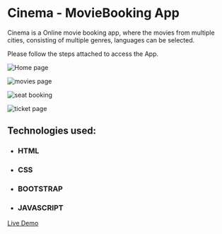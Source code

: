 # Cinema - MovieBooking App

Cinema is a Online movie booking app, where the movies from multiple cities, consisting of multiple genres, languages can be selected. 

Please follow the steps attached to access the App. 

![Home page](https://user-images.githubusercontent.com/67595212/121796417-764d2680-cc36-11eb-86ce-b3611999f52d.png)

![movies page](https://user-images.githubusercontent.com/67595212/121796421-7a794400-cc36-11eb-9109-8f0150021a86.png)

![seat booking](https://user-images.githubusercontent.com/67595212/121796425-82d17f00-cc36-11eb-8be1-6c4ae6310607.png)

![ticket page](https://user-images.githubusercontent.com/67595212/121796427-85cc6f80-cc36-11eb-8b3e-1a305589b34a.png)



## Technologies used:

* ### HTML
* ### CSS
* ### BOOTSTRAP
* ### JAVASCRIPT

[Live Demo](https://cinema-by-aravind-maddala.netlify.app/)
